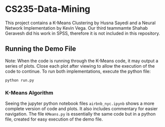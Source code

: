 # CS235-Data-Mining


This project contains a K-Means Clustering by Husna Sayedi and a Neural Network Implementation by Kevin Vega. 
Our third teammamte Shahab Geravesh did his work in SPSS, therefore it is not included in this repository. 

## Running the Demo File 
Note: 
When the code is running through the K-Means code, it may output a series of plots. Close each plot after viewing to allow 
the execution of the code to continue. 
To run both implementations, execute the python file: 

```
python run.py
```

### K-Means Algorithm 

Seeing the jupyter python notebook files ```airbnb_nyc.ipynb``` shows a more complete version of code and plots. It also 
includes commentary for easier navigation. The file ```KMeans.py``` is essentially the same code but in a python file, 
created for easy execution of the demo file.
